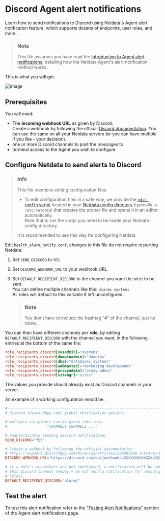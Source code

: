 # Discord Agent alert notifications

Learn how to send notifications to Discord using Netdata's Agent alert notification feature, which supports dozens of endpoints, user roles, and more.

> ### Note
>
> This file assumes you have read the [Introduction to Agent alert notifications](https://github.com/netdata/netdata/blob/master/health/notifications/README.md), detailing how the Netdata Agent's alert notification method works.

This is what you will get:

![image](https://cloud.githubusercontent.com/assets/7321975/22215935/b49ede7e-e162-11e6-98d0-ae8541e6b92e.png)

## Prerequisites

You will need:

- The **incoming webhook URL** as given by Discord.  
  Create a webhook by following the official [Discord documentation](https://support.discord.com/hc/en-us/articles/228383668-Intro-to-Webhooks). You can use the same on all your Netdata servers (or you can have multiple if you like - your decision).
- one or more Discord channels to post the messages to
- terminal access to the Agent you wish to configure

## Configure Netdata to send alerts to Discord

> ### Info
>
> This file mentions editing configuration files.  
>
> - To edit configuration files in a safe way, we provide the [`edit config` script](https://github.com/netdata/netdata/blob/master/docs/configure/nodes.md#use-edit-config-to-edit-configuration-files) located in your [Netdata config directory](https://github.com/netdata/netdata/blob/master/docs/configure/nodes.md#the-netdata-config-directory) (typically is `/etc/netdata`) that creates the proper file and opens it in an editor automatically.  
> Note that to run the script you need to be inside your Netdata config directory.
>
> It is recommended to use this way for configuring Netdata.

Edit `health_alarm_notify.conf`, changes to this file do not require restarting Netdata:

1. Set `SEND_DISCORD` to `YES`.
2. Set `DISCORD_WEBHOOK_URL` to your webhook URL.
3. Set `DEFAULT_RECIPIENT_DISCORD` to the channel you want the alert to be sent.  
   You can define multiple channels like this: `alarms systems`.  
   All roles will default to this variable if left unconfigured.

   > ### Note
   >
   > You don't have to include the hashtag "#" of the channel, just its name.

You can then have different channels per **role**, by editing `DEFAULT_RECIPIENT_DISCORD` with the channel you want, in the following entries at the bottom of the same file:

```conf
role_recipients_discord[sysadmin]="systems"
role_recipients_discord[domainadmin]="domains"
role_recipients_discord[dba]="databases systems"
role_recipients_discord[webmaster]="marketing development"
role_recipients_discord[proxyadmin]="proxy-admin"
role_recipients_discord[sitemgr]="sites"
```

The values you provide should already exist as Discord channels in your server.

An example of a working configuration would be:

```conf
#------------------------------------------------------------------------------
# discord (discordapp.com) global notification options

# multiple recipients can be given like this:
#                  "CHANNEL1 CHANNEL2 ..."

# enable/disable sending discord notifications
SEND_DISCORD="YES"

# Create a webhook by following the official documentation -
# https://support.discordapp.com/hc/en-us/articles/228383668-Intro-to-Webhooks
DISCORD_WEBHOOK_URL="https://discord.com/api/webhooks/XXXXXXXXXXXXX/XXXXXXXXXXXXXXXXXXXXXXXXXXXXXX"

# if a role's recipients are not configured, a notification will be send to
# this discord channel (empty = do not send a notification for unconfigured
# roles):
DEFAULT_RECIPIENT_DISCORD="alarms"
```

## Test the alert

To test this alert notification refer to the ["Testing Alert Notifications"](https://github.com/netdata/netdata/blob/master/health/notifications/README.md#testing-alert-notifications) section of the Agent alert notifications page.
